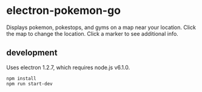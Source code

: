 # electron-pokemon-go
Displays pokemon, pokestops, and gyms on a map near your location.  Click the map to change the location.  Click a marker to see additional info.

## development
Uses electron 1.2.7, which requires node.js v6.1.0.
```
npm install
npm run start-dev
```
